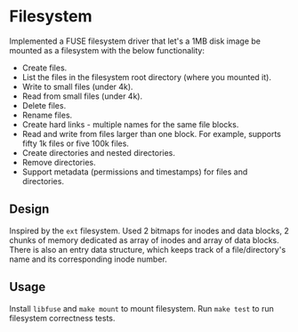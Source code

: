 # Filesystem

Implemented a FUSE filesystem driver that let's a 1MB disk image be mounted as a filesystem with the below functionality:

- Create files.
- List the files in the filesystem root directory (where you mounted it).
- Write to small files (under 4k).
- Read from small files (under 4k).
- Delete files.
- Rename files.
- Create hard links - multiple names for the same file blocks.
- Read and write from files larger than one block. For example, supports fifty 1k files or five 100k files.
- Create directories and nested directories.
- Remove directories.
- Support metadata (permissions and timestamps) for files and directories.

## Design

Inspired by the `ext` filesystem. Used 2 bitmaps for inodes and data blocks, 2 chunks of memory dedicated as array of inodes and array of data blocks. There is also an entry data structure, which keeps track of a file/directory's name and its
corresponding inode number.

## Usage

Install `libfuse` and `make mount` to mount filesystem. Run `make test`  to run filesystem correctness tests.